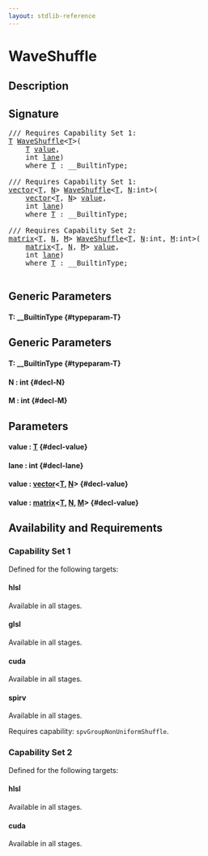 ```yaml
---
layout: stdlib-reference
---
```


# WaveShuffle

## Description





## Signature 

<pre>
/// Requires Capability Set 1:
<a href="/stdlib-reference/global-decls/WaveShuffle#typeparam-T" class="code_type">T</a> <a href="/stdlib-reference/global-decls/WaveShuffle">WaveShuffle</a>&lt;<a href="/stdlib-reference/global-decls/WaveShuffle#typeparam-T" class="code_type">T</a>&gt;(
    <a href="/stdlib-reference/global-decls/WaveShuffle#typeparam-T" class="code_type">T</a> <a href="/stdlib-reference/global-decls/WaveShuffle#decl-value" class="code_param">value</a>,
    <span class="code_keyword">int</span> <a href="/stdlib-reference/global-decls/WaveShuffle#decl-lane" class="code_param">lane</a>)
    <span class='code_keyword'>where</span> <a href="/stdlib-reference/global-decls/WaveShuffle#typeparam-T" class="code_type">T</a> : __BuiltinType;

/// Requires Capability Set 1:
<a href="/stdlib-reference/types/vector/index">vector</a>&lt;<a href="/stdlib-reference/global-decls/WaveShuffle#typeparam-T" class="code_type">T</a>, <a href="/stdlib-reference/global-decls/WaveShuffle#decl-N" class="code_var">N</a>&gt; <a href="/stdlib-reference/global-decls/WaveShuffle">WaveShuffle</a>&lt;<a href="/stdlib-reference/global-decls/WaveShuffle#typeparam-T" class="code_type">T</a>, <a href="/stdlib-reference/global-decls/WaveShuffle#decl-N" class="code_var">N</a>:<span class="code_keyword">int</span>&gt;(
    <a href="/stdlib-reference/types/vector/index">vector</a>&lt;<a href="/stdlib-reference/global-decls/WaveShuffle#typeparam-T" class="code_type">T</a>, <a href="/stdlib-reference/global-decls/WaveShuffle#decl-N" class="code_var">N</a>&gt; <a href="/stdlib-reference/global-decls/WaveShuffle#decl-value" class="code_param">value</a>,
    <span class="code_keyword">int</span> <a href="/stdlib-reference/global-decls/WaveShuffle#decl-lane" class="code_param">lane</a>)
    <span class='code_keyword'>where</span> <a href="/stdlib-reference/global-decls/WaveShuffle#typeparam-T" class="code_type">T</a> : __BuiltinType;

/// Requires Capability Set 2:
<a href="/stdlib-reference/types/matrix/index">matrix</a>&lt;<a href="/stdlib-reference/global-decls/WaveShuffle#typeparam-T" class="code_type">T</a>, <a href="/stdlib-reference/global-decls/WaveShuffle#decl-N" class="code_var">N</a>, <a href="/stdlib-reference/global-decls/WaveShuffle#decl-M" class="code_var">M</a>&gt; <a href="/stdlib-reference/global-decls/WaveShuffle">WaveShuffle</a>&lt;<a href="/stdlib-reference/global-decls/WaveShuffle#typeparam-T" class="code_type">T</a>, <a href="/stdlib-reference/global-decls/WaveShuffle#decl-N" class="code_var">N</a>:<span class="code_keyword">int</span>, <a href="/stdlib-reference/global-decls/WaveShuffle#decl-M" class="code_var">M</a>:<span class="code_keyword">int</span>&gt;(
    <a href="/stdlib-reference/types/matrix/index">matrix</a>&lt;<a href="/stdlib-reference/global-decls/WaveShuffle#typeparam-T" class="code_type">T</a>, <a href="/stdlib-reference/global-decls/WaveShuffle#decl-N" class="code_var">N</a>, <a href="/stdlib-reference/global-decls/WaveShuffle#decl-M" class="code_var">M</a>&gt; <a href="/stdlib-reference/global-decls/WaveShuffle#decl-value" class="code_param">value</a>,
    <span class="code_keyword">int</span> <a href="/stdlib-reference/global-decls/WaveShuffle#decl-lane" class="code_param">lane</a>)
    <span class='code_keyword'>where</span> <a href="/stdlib-reference/global-decls/WaveShuffle#typeparam-T" class="code_type">T</a> : __BuiltinType;

</pre>

## Generic Parameters

#### T: \_\_BuiltinType {#typeparam-T}

## Generic Parameters

#### T: \_\_BuiltinType {#typeparam-T}
#### N  : int {#decl-N}
#### M  : int {#decl-M}

## Parameters

#### value  : [T](/stdlib-reference/global-decls/WaveShuffle#typeparam-T) {#decl-value}
#### lane  : int {#decl-lane}
#### value  : [vector](/stdlib-reference/types/vector/index)\<[T](/stdlib-reference/types/vector/index#typeparam-T), [N](/stdlib-reference/types/vector/index#decl-N)\> {#decl-value}
#### value  : [matrix](/stdlib-reference/types/matrix/index)\<[T](/stdlib-reference/types/matrix/T), [N](/stdlib-reference/types/matrix/index#decl-N), [M](/stdlib-reference/types/matrix/index#decl-M)\> {#decl-value}

## Availability and Requirements

### Capability Set 1

Defined for the following targets:

#### hlsl
Available in all stages.

#### glsl
Available in all stages.

#### cuda
Available in all stages.

#### spirv
Available in all stages.

Requires capability: `spvGroupNonUniformShuffle`.

### Capability Set 2

Defined for the following targets:

#### hlsl
Available in all stages.

#### cuda
Available in all stages.



